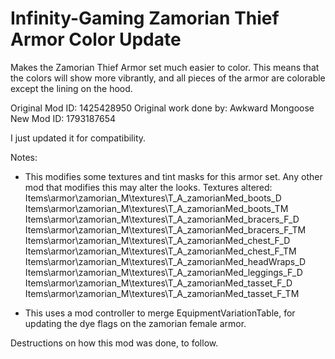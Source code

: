 # Infinity-Gaming Zamorian Thief Armor Color Update

Makes the Zamorian Thief Armor set much easier to color. This means that the colors will show more vibrantly, and all pieces of the armor are colorable except the lining on the hood.

Original Mod ID: 1425428950
Original work done by: Awkward Mongoose
New Mod ID: 1793187654

I just updated it for compatibility.

Notes:
- This modifies some textures and tint masks for this armor set. Any other mod that modifies this may alter the looks.
Textures altered:
Items\armor\zamorian_M\textures\T_A_zamorianMed_boots_D
Items\armor\zamorian_M\textures\T_A_zamorianMed_boots_TM
Items\armor\zamorian_M\textures\T_A_zamorianMed_bracers_F_D
Items\armor\zamorian_M\textures\T_A_zamorianMed_bracers_F_TM
Items\armor\zamorian_M\textures\T_A_zamorianMed_chest_F_D
Items\armor\zamorian_M\textures\T_A_zamorianMed_chest_F_TM
Items\armor\zamorian_M\textures\T_A_zamorianMed_headWraps_D
Items\armor\zamorian_M\textures\T_A_zamorianMed_leggings_F_D
Items\armor\zamorian_M\textures\T_A_zamorianMed_tasset_F_D
Items\armor\zamorian_M\textures\T_A_zamorianMed_tasset_F_TM

- This uses a mod controller to merge EquipmentVariationTable, for updating the dye flags on the zamorian female armor.

Destructions on how this mod was done, to follow.
